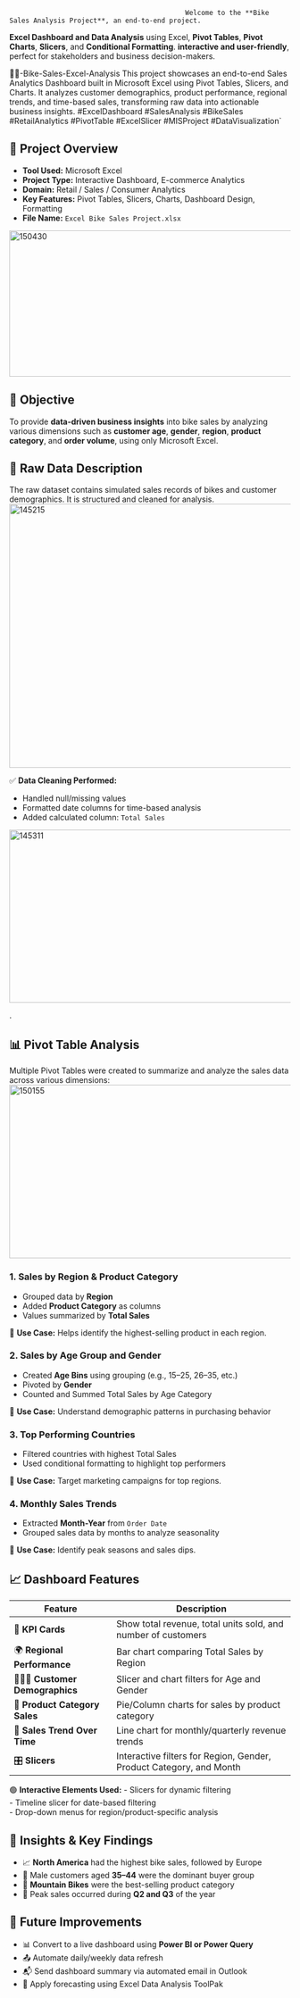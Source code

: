                                                 Welcome to the **Bike Sales Analysis Project**, an end-to-end project.  


                                                
**Excel Dashboard and Data Analysis**  using Excel, **Pivot Tables**, **Pivot Charts**, **Slicers**, and **Conditional Formatting**.
**interactive and user-friendly**, perfect for stakeholders and business decision-makers.




🚴‍♂️-Bike-Sales-Excel-Analysis
                    This project showcases an end-to-end Sales Analytics Dashboard built in Microsoft Excel
                    using Pivot Tables, Slicers, and Charts. It analyzes customer demographics, product performance, 
                    regional trends, and time-based sales, transforming raw data into actionable business insights.
                    #ExcelDashboard #SalesAnalysis #BikeSales #RetailAnalytics #PivotTable #ExcelSlicer #MISProject #DataVisualization`


## 📌 Project Overview

- **Tool Used:** Microsoft Excel  
- **Project Type:** Interactive Dashboard, E-commerce Analytics  
- **Domain:** Retail / Sales / Consumer Analytics  
- **Key Features:** Pivot Tables, Slicers, Charts, Dashboard Design, Formatting  
- **File Name:** `Excel Bike Sales Project.xlsx`
<img width="812" height="262" alt="150430" src="https://github.com/user-attachments/assets/cf955908-03d8-4273-9e7e-71be19236c98" />


## 🧾 Objective

To provide **data-driven business insights** into bike sales by analyzing various dimensions such as
**customer age**, **gender**, **region**, **product category**, and **order volume**, using only Microsoft Excel.


## 📄 Raw Data Description

The raw dataset contains simulated sales records of bikes and customer demographics. It is structured and cleaned for analysis.
<img width="958" height="473" alt="145215" src="https://github.com/user-attachments/assets/f8b4a42b-e21c-4057-845e-4f1f9954e2b1" />




✅ **Data Cleaning Performed:**
- Handled null/missing values  
- Formatted date columns for time-based analysis  
- Added calculated column: `Total Sales`
<img width="780" height="310" alt="145311" src="https://github.com/user-attachments/assets/7813382a-2f40-45b2-b017-df4acca2f4ba" />

.







## 📊 Pivot Table Analysis

Multiple Pivot Tables were created to summarize and analyze the sales data across various dimensions:
<img width="821" height="311" alt="150155" src="https://github.com/user-attachments/assets/392a1c58-8d2c-45d3-b476-b2caee0c4552" />



### 1. **Sales by Region & Product Category**
- Grouped data by **Region**
- Added **Product Category** as columns
- Values summarized by **Total Sales**

🎯 **Use Case:** Helps identify the highest-selling product in each region.


### 2. **Sales by Age Group and Gender**
- Created **Age Bins** using grouping (e.g., 15–25, 26–35, etc.)
- Pivoted by **Gender**
- Counted and Summed Total Sales by Age Category

🎯 **Use Case:** Understand demographic patterns in purchasing behavior


### 3. **Top Performing Countries**
- Filtered countries with highest Total Sales
- Used conditional formatting to highlight top performers

🎯 **Use Case:** Target marketing campaigns for top regions.


### 4. **Monthly Sales Trends**
- Extracted **Month-Year** from `Order Date`
- Grouped sales data by months to analyze seasonality

🎯 **Use Case:** Identify peak seasons and sales dips.




## 📈 Dashboard Features

| Feature | Description |
|--------|-------------|
| 📍 **KPI Cards** | Show total revenue, total units sold, and number of customers |
| 🌍 **Regional Performance** | Bar chart comparing Total Sales by Region |
| 🧑‍🤝‍🧑 **Customer Demographics** | Slicer and chart filters for Age and Gender |
| 🛒 **Product Category Sales** | Pie/Column charts for sales by product category |
| 📅 **Sales Trend Over Time** | Line chart for monthly/quarterly revenue trends |
| 🎛️ **Slicers** | Interactive filters for Region, Gender, Product Category, and Month |



🟢 **Interactive Elements Used:**
                    - Slicers for dynamic filtering  
                    - Timeline slicer for date-based filtering  
                    - Drop-down menus for region/product-specific analysis



## 📌 Insights & Key Findings

- 📈 **North America** had the highest bike sales, followed by Europe  
- 🧔 Male customers aged **35–44** were the dominant buyer group  
- 🚴 **Mountain Bikes** were the best-selling product category  
- 📅 Peak sales occurred during **Q2 and Q3** of the year


## 🌱 Future Improvements

- 📊 Convert to a live dashboard using **Power BI or Power Query**  
- 📤 Automate daily/weekly data refresh  
- 📬 Send dashboard summary via automated email in Outlook  
- 🤖 Apply forecasting using Excel Data Analysis ToolPak
